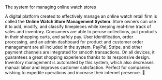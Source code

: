 The system for managing online watch stores  

A digital platform created to effectively manage an online watch retail firm is called the **Online Watch Store Management System**. Store owners can use it to add, modify, and classify timepieces while keeping real-time track of sales and inventory. Consumers are able to peruse collections, put products in their shopping carts, and safely pay. User identification, order processing, and an admin dashboard for product and customer order management are all included in the system. PayPal, Stripe, and other payment channels are integrated for smooth transactions. On all devices, it guarantees a great shopping experience thanks to its responsive design. Inventory management is automated by this system, which also decreases manual labor and improves customer satisfaction. Perfect for companies wishing to expedite operations and increase their internet presence. 🚀
